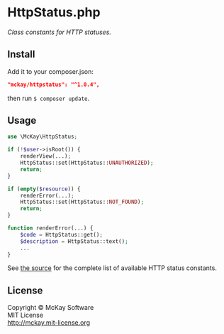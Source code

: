 # HttpStatus.php

_Class constants for HTTP statuses._

## Install

Add it to your composer.json:

```json
"mckay/httpstatus": "^1.0.4",
```

then run `$ composer update`.

## Usage

```php
use \McKay\HttpStatus;

if (!$user->isRoot()) {
	renderView(...);
	HttpStatus::set(HttpStatus::UNAUTHORIZED);
	return;
}

if (empty($resource)) {
	renderError(...);
	HttpStatus::set(HttpStatus::NOT_FOUND);
	return;
}

function renderError(...) {
	$code = HttpStatus::get();
	$description = HttpStatus::text();
	...
}
```

See [the source](https://github.com/mckay-software/httpstatus.php/blob/src/HttpStatus.php)
for the complete list of available HTTP status constants.

## License

Copyright © McKay Software  
MIT License  
http://mckay.mit-license.org
